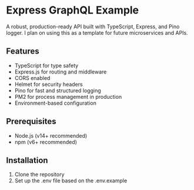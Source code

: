 # Express GraphQL Example

A robust, production-ready API built with TypeScript, Express, and Pino logger. I plan on using this as a template for future microservices and APIs.

## Features

- TypeScript for type safety
- Express.js for routing and middleware
- CORS enabled
- Helmet for security headers
- Pino for fast and structured logging
- PM2 for process management in production
- Environment-based configuration

## Prerequisites

- Node.js (v14+ recommended)
- npm (v6+ recommended)

## Installation

1. Clone the repository
1. Set up the .env file based on the .env.example
